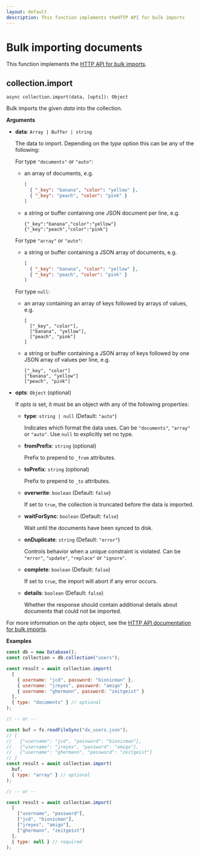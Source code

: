 ```yaml
---
layout: default
description: This function implements theHTTP API for bulk imports
---
```


# Bulk importing documents

This function implements the
[HTTP API for bulk imports](../http/bulk-imports.html).

## collection.import

`async collection.import(data, [opts]): Object`

Bulk imports the given _data_ into the collection.

**Arguments**

- **data**: `Array | Buffer | string`

  The data to import. Depending on the _type_ option this can be any of the
  following:

  For type `"documents"` or `"auto"`:

  - an array of documents, e.g.

    ```json
    [
      { "_key": "banana", "color": "yellow" },
      { "_key": "peach", "color": "pink" }
    ]
    ```

  - a string or buffer containing one JSON document per line, e.g.

    ```
    {"_key":"banana","color":"yellow"}
    {"_key":"peach","color":"pink"}
    ```

  For type `"array"` or `"auto"`:

  - a string or buffer containing a JSON array of documents, e.g.

    ```json
    [
      { "_key": "banana", "color": "yellow" },
      { "_key": "peach", "color": "pink" }
    ]
    ```

  For type `null`:

  - an array containing an array of keys followed by arrays of values, e.g.

    ```
    [
      ["_key", "color"],
      ["banana", "yellow"],
      ["peach", "pink"]
    ]
    ```

  - a string or buffer containing a JSON array of keys followed by
    one JSON array of values per line, e.g.

    ```
    ["_key", "color"]
    ["banana", "yellow"]
    ["peach", "pink"]
    ```

- **opts**: `Object` (optional)

  If _opts_ is set, it must be an object with any of the following properties:

  - **type**: `string | null` (Default: `"auto"`)

    Indicates which format the data uses.
    Can be `"documents"`, `"array"` or `"auto"`.
    Use `null` to explicitly set no type.

  - **fromPrefix**: `string` (optional)

    Prefix to prepend to `_from` attributes.

  - **toPrefix**: `string` (optional)

    Prefix to prepend to `_to` attributes.

  - **overwrite**: `boolean` (Default: `false`)

    If set to `true`, the collection is truncated before the data is imported.

  - **waitForSync**: `boolean` (Default: `false`)

    Wait until the documents have been synced to disk.

  - **onDuplicate**: `string` (Default: `"error"`)

    Controls behavior when a unique constraint is violated.
    Can be `"error"`, `"update"`, `"replace"` or `"ignore"`.

  - **complete**: `boolean` (Default: `false`)

    If set to `true`, the import will abort if any error occurs.

  - **details**: `boolean` (Default: `false`)

    Whether the response should contain additional details about documents that
    could not be imported.

For more information on the _opts_ object, see the
[HTTP API documentation for bulk imports](../http/bulk-imports.html).

**Examples**

```js
const db = new Database();
const collection = db.collection("users");

const result = await collection.import(
  [
    { username: "jcd", password: "bionicman" },
    { username: "jreyes", password: "amigo" },
    { username: "ghermann", password: "zeitgeist" }
  ],
  { type: "documents" } // optional
);

// -- or --

const buf = fs.readFileSync("dx_users.json");
// [
//   {"username": "jcd", "password": "bionicman"},
//   {"username": "jreyes", "password": "amigo"},
//   {"username": "ghermann", "password": "zeitgeist"}
// ]
const result = await collection.import(
  buf,
  { type: "array" } // optional
);

// -- or --

const result = await collection.import(
  [
    ["username", "password"],
    ["jcd", "bionicman"],
    ["jreyes", "amigo"],
    ["ghermann", "zeitgeist"]
  ],
  { type: null } // required
);
```

